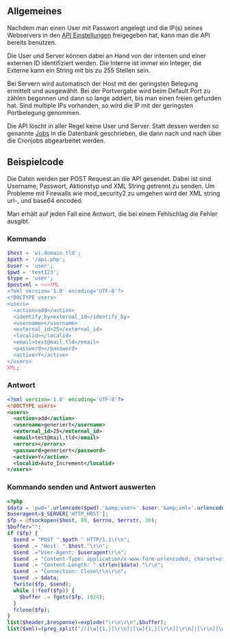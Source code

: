 ## Allgemeines

Nachdem man einen User mit Passwort angelegt und die IP(s) seines Webservers in den [API Einstellungen](/de/admin/jobs-api/api-einstellungen/) freigegeben hat, kann man die API bereits benutzen.

Die User und Server können dabei an Hand von der internen und einer externen ID identifiziert werden. Die Interne ist immer ein Integer, die Externe kann ein String mit bis zu 255 Stellen sein.

Bei Servern wird automatisch der Host mit der geringsten Belegung ermittelt und ausgewählt. Bei der Portvergabe wird beim Default Port zu zählen begonnen und dann so lange addiert, bis man einen freien gefunden hat. Sind multiple IPs vorhanden, so wird die IP mit der geringsten Portbelegung genommen.

Die API löscht in aller Regel keine User und Server. Statt dessen werden so genannte <a href="/de/rest-api-jobs/">Jobs</a> in die Datenbank geschrieben, die dann nach und nach über die Cronjobs abgearbeitet werden.

## Beispielcode

Die Daten werden per POST Request an die API gesendet. Dabei ist sind Username, Passwort, Aktionstyp und XML String getrennt zu senden. Um Probleme mit Firewalls wie mod_security2 zu umgehen wird der XML string url-, und base64 encoded.

Man erhält auf jeden Fall eine Antwort, die bei einem Fehlschlag die Fehler ausgibt.

### Kommando

```php
$host = 'wi.domain.tld';
$path = '/api.php';
$user = 'user';
$pwd = 'test123';
$type = 'user';
$postxml = <<<XML
<?xml version='1.0' encoding='UTF-8'?>
<!DOCTYPE users>
<users>
  <action>add</action>
  <identify_by>external_id</identify_by>
  <username></username>
  <external_id>25</external_id>
  <localid></localid>
  <email>test@mail.tld</email>
  <password></password>
  <active>Y</active>
</users>
XML;
```

### Antwort

```xml
<?xml version='1.0' encoding='UTF-8'?>
<!DOCTYPE users>
<users>
  <action>add</action>
  <username>generiert</username>
  <external_id>25</external_id>
  <email>test@mail.tld</email>
  <errors></errors>
  <password>generiert</password>
  <active>Y</active>
  <localid>Auto_Increment</localid>
</users>
```

### Kommando senden und Antwort auswerten

```php
<?php
$data = 'pwd='.urlencode($pwd).'&amp;user='.$user.'&amp;xml='.urlencode(base64_encode($postxml)).'&amp;type='.$type;
$useragent=$_SERVER['HTTP_HOST'];
$fp = @fsockopen($host, 80, $errno, $errstr, 30);
$buffer="";
if ($fp) {
  $send = "POST ".$path." HTTP/1.1\r\n";
  $send .= "Host: ".$host."\r\n";
  $send .="User-Agent: $useragent\r\n";
  $send .= "Content-Type: application/x-www-form-urlencoded; charset=utf-8\r\n";
  $send .= "Content-Length: ".strlen($data)."\r\n";
  $send .= "Connection: Close\r\n\r\n";
  $send .= $data;
  fwrite($fp, $send); 
  while (!feof($fp)) {
    $buffer .= fgets($fp, 1024);
  }
  fclose($fp);
}
list($header,$response)=explode("\r\n\r\n",$buffer);
list($xml)=(preg_split("/([\w]{1,}[\r\n]|[\w]{1,}[\r\n][\r\n]|[\r\n][\w]{1,})/",$response,-1,PREG_SPLIT_NO_EMPTY));
```

